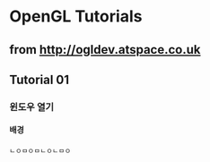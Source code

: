 # OpenGL Tutorials
## from http://ogldev.atspace.co.uk

## Tutorial 01
### 윈도우 열기

#### 배경
    ㄴㅇㅁㅇㅁㄴㅇㄴㅁㅇ
